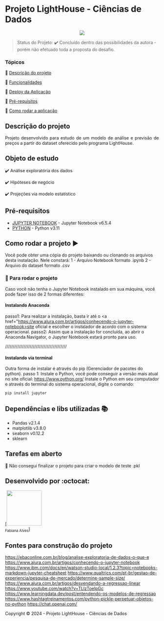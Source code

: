 <h1>Projeto LightHouse - Ciências de Dados</h1> 

<p align="center">
     <img src="http://img.shields.io/static/v1?label=STATUS&message=CONCLUIDO&color=GREEN&style=for-the-badge"/>
</p>

> Status do Projeto: :heavy_check_mark: Concluído dentro das possibilidades da autora - porém não efetuado toda a proposta do desafio.

### Tópicos 

:small_blue_diamond: [Descrição do projeto](#descrição-do-projeto)

:small_blue_diamond: [Funcionalidades](#funcionalidades)

:small_blue_diamond: [Deploy da Aplicação](#deploy-da-aplicação-dash)

:small_blue_diamond: [Pré-requisitos](#pré-requisitos)

:small_blue_diamond: [Como rodar a aplicação](#como-rodar-a-aplicação-arrow_forward)


## Descrição do projeto 

<p align="justify">
Projeto desenvolvido para estudo de um modelo de análise e previsão de preços a partir do dataset oferecido pelo programa LightHouse.
</p>

## Objeto de estudo

:heavy_check_mark: Análise exploratória dos dados 

:heavy_check_mark: Hipóteses de negócio  

:heavy_check_mark: Projeções via modelo estatístico  

 

## Pré-requisitos

* [JUPYTER NOTEBOOK](https://jupyter.org/) - Jupyter Notebook v6.5.4
* [PYTHON](https://www.python.org/) - Python v3.11



## Como rodar a projeto :arrow_forward:

Você pode obter uma cópia do projeto baixando ou clonando os arquivos desta instalação.
Nele constará:
1 - Arquivo Notebook formato .ipynb
2 - Arquivo do dataset formato .csv


### 🔧 Para rodar o projeto

Caso você não tenha o Jupyter Notebook instalado em sua máquina, você pode fazer isso de 2 formas diferentes:

#### Instalando Anaconda
passo1: Para realizar a instalação, basta ir até o <a href="https://www.alura.com.br/artigos/conhecendo-o-jupyter-notebook>site oficial</a> e escolher o instalador de acordo com o sistema operacional.
passo2: Assim que a instalação for concluída, ao abrir o Anaconda Navigator, o Jupyter Notebook estará pronto para uso.

////////////////////////////////////////

#### Instalando via terminal

Outra forma de instalar é através do pip (Gerenciador de pacotes do python). 
passo 1: Instale o Python, você pode conseguir a versão mais atual no site oficial: https://www.python.org/
Instale o Python em seu computador e através do terminal do sistema operacional, digite o comando:

```
pip install jupyter

```

## Dependências e libs utilizadas :books:

- Pandas v2.1.4
- matplotlib v3.8.0
- seaborn v0.12.2
- sklearn


## Tarefas em aberto

:memo: Não consegui finalizar o projeto para criar o modelo de teste .pkl


## Desenvolvido por :octocat:

 [<img src="https://avatars.githubusercontent.com/alvesfab92" width=115><br><sub>Fabiana Alves</sub>] 


## Fontes para construção do projeto

https://ebaconline.com.br/blog/analise-exploratoria-de-dados-o-que-e
https://www.alura.com.br/artigos/conhecendo-o-jupyter-notebook
https://www.ibm.com/docs/en/watson-studio-local/1.2.3?topic=notebooks-markdown-jupyter-cheatsheet
https://www.qualtrics.com/pt-br/gestao-de-experiencia/pesquisa-de-mercado/determine-sample-size/
https://www.alura.com.br/artigos/desvendando-a-regressao-linear
https://www.youtube.com/watch?v=TLlzToeIpGc
https://www.learningdata.dev/post/entendendo-os-modelos-de-regressao
https://www.hashtagtreinamentos.com/python-pickle-perpetuar-objetos-no-python
https://chat.openai.com/

Copyright :copyright: 2024 - Projeto LightHouse - Ciências de Dados
